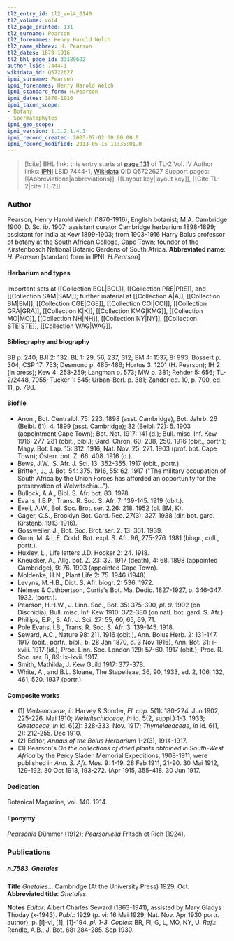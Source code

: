 ```yaml
---
tl2_entry_id: tl2_vol4_0140
tl2_volume: vol4
tl2_page_printed: 131
tl2_surname: Pearson
tl2_forenames: Henry Harold Welch
tl2_name_abbrev: H. Pearson
tl2_dates: 1870-1916
tl2_bhl_page_id: 33189602
author_lsid: 7444-1
wikidata_id: Q5722627
ipni_surname: Pearson
ipni_forenames: Henry Harold Welch
ipni_standard_form: H.Pearson
ipni_dates: 1870-1916
ipni_taxon_scope: 
- Botany
- Spermatophytes
ipni_geo_scope: 
ipni_version: 1.1.2.1.4.1
ipni_record_created: 2003-07-02 00:00:00.0
ipni_record_modified: 2013-05-15 11:35:01.0
---
```


> [!cite] BHL link: this entry starts at [page 131](https://www.biodiversitylibrary.org/page/33189602) of TL-2 Vol. IV
> Author links: [IPNI](https://www.ipni.org/a/7444-1) LSID 7444-1, [Wikidata](https://www.wikidata.org/wiki/Q5722627) QID Q5722627
> Support pages: [[Abbreviations|abbreviations]], [[Layout key|layout key]], [[Cite TL-2|cite TL-2]]

### Author

Pearson, Henry Harold Welch (1870-1916), English botanist; M.A. Cambridge 1900, D. Sc. ib. 1907; assistant curator Cambridge herbarium 1898-1899; assistant for India at Kew 1899-1903; from 1903-1916 Harry Bolus professor of botany at the South African College, Cape Town; founder of the Kirstenbosch National Botanic Gardens of South Africa. 
**Abbreviated name**: *H. Pearson* \[standard form in IPNI: *H.Pearson*\]

#### Herbarium and types

Important sets at [[Collection BOL|BOL]], [[Collection PRE|PRE]], and [[Collection SAM|SAM]]; further material at [[Collection A|A]], [[Collection BM|BM]], [[Collection CGE|CGE]], [[Collection COI|COI]], [[Collection GRA|GRA]], [[Collection K|K]], [[Collection KMG|KMG]], [[Collection MO|MO]], [[Collection NH|NH]], [[Collection NY|NY]], [[Collection STE|STE]], [[Collection WAG|WAG]].

#### Bibliography and biography

BB p. 240; BJI 2: 132; BL 1: 29, 56, 237, 312; BM 4: 1537, 8: 993; Bossert p. 304; CSP 17: 753; Desmond p. 485-486; Hortus 3: 1201 (H. Pearson); IH 2: (in press); Kew 4: 258-259; Langman p. 573; MW p. 381; Rehder 5: 656; TL-2/2448, 7055; Tucker 1: 545; Urban-Berl. p. 381; Zander ed. 10, p. 700, ed. 11, p. 798.

#### Biofile

- Anon., Bot. Centralbl. 75: 223. 1898 (asst. Cambridge), Bot. Jahrb. 26 (Beibl. 61): 4. 1899 (asst. Cambridge); 32 (Beibl. 72): 5. 1903 (appointment Cape Town); Bot. Not. 1917: 141 (d.); Bull. misc. Inf. Kew 1916: 277-281 (obit., bibl.); Gard. Chron. 60: 238, 250. 1916 (obit., portr.); Magy. Bot. Lap. 15: 312. 1916; Nat. Nov. 25: 271. 1903 (prof. bot. Cape Town); Österr. bot. Z. 66: 408. 1916 (d.).
- Bews, J.W., S. Afr. J. Sci. 13: 352-355. 1917 (obit., portr.).
- Britten, J., J. Bot. 54: 375. 1916, 55: 62. 1917 ("The military occupation of South Africa by the Union Forces has afforded an opportunity for the preservation of Welwitschia...").
- Bullock, A.A., Bibl. S. Afr. bot. 83. 1978.
- Evans, I.B.P., Trans. R. Soc. S. Afr. 7: 139-145. 1919 (obit.).
- Exell, A.W., Bol. Soc. Brot. ser. 2.26: 218. 1952 (pl. BM, K).
- Gager, C.S., Brooklyn Bot. Gard. Rec. 27(3): 327. 1938 (dir. bot. gard. Kirstenb. 1913-1916).
- Gossweiler, J., Bot. Soc. Brot. ser. 2. 13: 301. 1939.
- Gunn, M. & L.E. Codd, Bot. expl. S. Afr. 96, 275-276. 1981 (biogr., coll., portr.).
- Huxley, L., Life letters J.D. Hooker 2: 24. 1918.
- Kneucker, A., Allg. bot. Z. 23: 32. 1917 (death), 4: 68. 1898 (appointed Cambridge), 9: 76. 1903 (appointed Cape Town).
- Moldenke, H.N., Plant Life 2: 75. 1946 (1948).
- Levyns, M.H.B., Dict. S. Afr. biogr. 2: 536. 1972.
- Nelmes & Cuthbertson, Curtis's Bot. Ma. Dedic. 1827-1927, p. 346-347. 1932. (portr.).
- Pearson, H.H.W., J. Linn. Soc., Bot. 35: 375-390, *pl. 9.* 1902 (on Dischidia); Bull. misc. Inf. Kew 1910: 372-380 (on natl. bot. gard. S. Afr.).
- Phillips, E.P., S. Afr. J. Sci. 27: 55, 60, 65, 69, 71.
- Pole Evans, I.B., Trans. R. Soc. S. Afr. 3: 139-145. 1918.
- Seward, A.C., Nature 98: 211. 1916 (obit.), Ann. Bolus Herb. 2: 131-147. 1917 (obit., portr., bibl., b. 28 Jan 1870, d. 3 Nov 1916), Ann. Bot. 31: i-xviii. 1917 (id.), Proc. Linn. Soc. London 129: 57-60. 1917 (obit.); Proc. R. Soc. ser. B, 89: lx-lxvii. 1917.
- Smith, Mathilda, J. Kew Guild 1917: 377-378.
- White, A., and B.L. Sloane, The Stapelieae, 36, 90, 1933, ed. 2, 106, 132, 461, 520. 1937 (portr.).

#### Composite works

- (1) *Verbenaceae, in* Harvey & Sonder, *Fl. cap.* 5(1): 180-224. Jun 1902, 225-226. Mai 1910; *Welwitschiaceae, in* id. 5(2, suppl.):1-3. 1933; *Gnetaceae, in* id. 6(2): 328-333. Nov. 1917; *Thymelaeaceae, in* id. 6(1, 2): 212-255. Dec 1910.
- (2) Editor, *Annals of the Bolus Herbarium* 1-2(3), 1914-1917.
- (3) Pearson's *On the collections of dried plants obtained in South-West Africa* by the Percy Sladen Memorial Expeditions, 1908-1911, were published in *Ann. S. Afr. Mus.* 9: 1-19. 28 Feb 1911, 21-90. 30 Mai 1912, 129-192. 30 Oct 1913, 193-272. (Apr 1915, 355-418. 30 Jun 1917.

#### Dedication

Botanical Magazine, vol. 140. 1914.

#### Eponymy

*Pearsonia* Dümmer (1912); *Pearsoniella* Fritsch et Rich (1924).

### Publications

##### n.7583. Gnetales

**Title**
*Gnetales*... Cambridge (At the University Press) 1929. Oct.
**Abbreviated title**: *Gnetales*.

**Notes**
*Editor*: Albert Charles Seward (1863-1941), assisted by Mary Gladys Thoday (x-1943).
*Publ*.: 1929 (p. vi: 16 Mai 1929; Nat. Nov. Apr 1930 portr. author), p. \[i\]-vi, \[1\], \[1\]-194, *pl. 1-3. Copies*: BR, FI, G, L, MO, NY, U.
*Ref*.: Rendle, A.B., J. Bot. 68: 284-285. Sep 1930.


